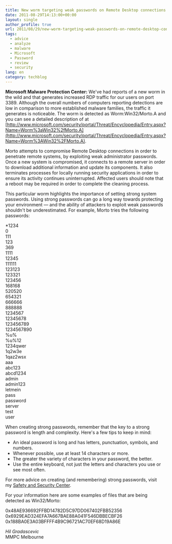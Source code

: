 ```yaml
---
title: New worm targeting weak passwords on Remote Desktop connections (port 3389)
date: 2011-08-29T14:13:00+00:00
layout: single
author_profile: true
url: 2011/08/29/new-worm-targeting-weak-passwords-on-remote-desktop-connections-port-3389/
tags:
  - advice
  - analyze
  - malware
  - Microsoft
  - Password
  - review
  - security
lang: en
category: techblog
---
```

**Microsoft Malware Protection Center:** We've had reports of a new worm in the wild and that generates increased RDP traffic for our users on port 3389. Although the overall numbers of computers reporting detections are low in comparison to more established malware families, the traffic it generates is noticeable. The worm is detected as Worm:Win32/Morto.A and you can see a detailed description of at [http://www.microsoft.com/security/portal/Threat/Encyclopedia/Entry.aspx?Name=Worm%3aWin32%2fMorto.A](http://www.microsoft.com/security/portal/Threat/Encyclopedia/Entry.aspx?Name=Worm%3AWin32%2FMorto.A).
  
Morto attempts to compromise Remote Desktop connections in order to penetrate remote systems, by exploiting weak administrator passwords. Once a new system is compromised, it connects to a remote server in order to download additional information and update its components. It also terminates processes for locally running security applications in order to ensure its activity continues uninterrupted. Affected users should note that a reboot may be required in order to complete the cleaning process.

This particular worm highlights the importance of setting strong system passwords. Using strong passwords can go a long way towards protecting your environment — and the ability of attackers to exploit weak passwords shouldn't be underestimated. For example, Morto tries the following passwords:

*1234 \
0 \
111 \
123 \
369 \
1111 \
12345 \
111111 \
123123 \
123321 \
123456 \
168168 \
520520 \
654321 \
666666 \
888888 \
1234567 \
12345678 \
123456789 \
1234567890 \
%u% \
%u%12 \
1234qwer \
1q2w3e \
1qaz2wsx \
aaa \
abc123 \
abcd1234 \
admin \
admin123 \
letmein \
pass \
password \
server \
test \
user

When creating strong passwords, remember that the key to a strong password is length and complexity. Here's a few tips to keep in mind:

  
*   An ideal password is long and has letters, punctuation, symbols, and numbers.
*   Whenever possible, use at least 14 characters or more.
*   The greater the variety of characters in your password, the better.
*   Use the entire keyboard, not just the letters and characters you use or see most often.
  
For more advice on creating (and remembering) strong passwords, visit my [Safety and Security Center](/en/knowledge-base/security/passwords).

For your information here are some examples of files that are being detected as Win32/Morto:
  
0x48AE936692FFBD14782D5C97DD067402FBB52356\
0x6929EAD324EFA7A667BAE88A041F546DBBECBF26\
0x188BA0E3A03BFFFF4B9C96721AC70EF68D19A86E

_Hil Gradascevic_\
MMPC Melbourne